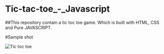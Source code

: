# Tic-tac-toe_-_Javascript
##This repository contain a tic toc toe game. Which is built with HTML, CSS and Pure JAVASCRIPT.

#Sample shot

![Tic toc toe](https://user-images.githubusercontent.com/80634110/137667657-4a27353e-91bf-42af-89ec-0a3f0d0d57a4.PNG)
